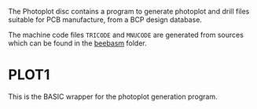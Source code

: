 The Photoplot disc contains a program to generate photoplot and drill files suitable for PCB manufacture, from a BCP design database.

The machine code files `TRICODE` and `MNUCODE` are generated from sources which can be found in the [beebasm](https://github.com/JulieMontoya/BCP_design/tree/master/beebasm) folder.

# PLOT1 #

This is the BASIC wrapper for the photoplot generation program.
